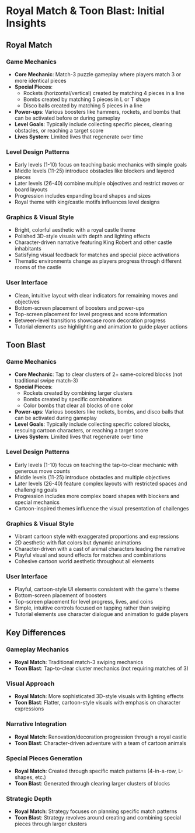 # Royal Match & Toon Blast: Initial Insights

## Royal Match

### Game Mechanics
- **Core Mechanic**: Match-3 puzzle gameplay where players match 3 or more identical pieces
- **Special Pieces**:
  - Rockets (horizontal/vertical) created by matching 4 pieces in a line
  - Bombs created by matching 5 pieces in L or T shape
  - Disco balls created by matching 5 pieces in a line
- **Power-ups**: Various boosters like hammers, rockets, and bombs that can be activated before or during gameplay
- **Level Goals**: Typically include collecting specific pieces, clearing obstacles, or reaching a target score
- **Lives System**: Limited lives that regenerate over time

### Level Design Patterns
- Early levels (1-10) focus on teaching basic mechanics with simple goals
- Middle levels (11-25) introduce obstacles like blockers and layered pieces
- Later levels (26-40) combine multiple objectives and restrict moves or board layouts
- Progression includes expanding board shapes and sizes
- Royal theme with king/castle motifs influences level designs

### Graphics & Visual Style
- Bright, colorful aesthetic with a royal castle theme
- Polished 3D-style visuals with depth and lighting effects
- Character-driven narrative featuring King Robert and other castle inhabitants
- Satisfying visual feedback for matches and special piece activations
- Thematic environments change as players progress through different rooms of the castle

### User Interface
- Clean, intuitive layout with clear indicators for remaining moves and objectives
- Bottom-screen placement of boosters and power-ups
- Top-screen placement for level progress and score information
- Between-level transitions showcase room decoration progress
- Tutorial elements use highlighting and animation to guide player actions

## Toon Blast

### Game Mechanics
- **Core Mechanic**: Tap to clear clusters of 2+ same-colored blocks (not traditional swipe match-3)
- **Special Pieces**:
  - Rockets created by combining larger clusters
  - Bombs created by specific combinations
  - Color bombs that clear all blocks of one color
- **Power-ups**: Various boosters like rockets, bombs, and disco balls that can be activated during gameplay
- **Level Goals**: Typically include collecting specific colored blocks, rescuing cartoon characters, or reaching a target score
- **Lives System**: Limited lives that regenerate over time

### Level Design Patterns
- Early levels (1-10) focus on teaching the tap-to-clear mechanic with generous move counts
- Middle levels (11-25) introduce obstacles and multiple objectives
- Later levels (26-40) feature complex layouts with restricted spaces and challenging goals
- Progression includes more complex board shapes with blockers and special mechanics
- Cartoon-inspired themes influence the visual presentation of challenges

### Graphics & Visual Style
- Vibrant cartoon style with exaggerated proportions and expressions
- 2D aesthetic with flat colors but dynamic animations
- Character-driven with a cast of animal characters leading the narrative
- Playful visual and sound effects for matches and combinations
- Cohesive cartoon world aesthetic throughout all elements

### User Interface
- Playful, cartoon-style UI elements consistent with the game's theme
- Bottom-screen placement of boosters
- Top-screen placement for level progress, lives, and coins
- Simple, intuitive controls focused on tapping rather than swiping
- Tutorial elements use character dialogue and animation to guide players

## Key Differences

### Gameplay Mechanics
- **Royal Match**: Traditional match-3 swiping mechanics
- **Toon Blast**: Tap-to-clear cluster mechanics (not requiring matches of 3)

### Visual Approach
- **Royal Match**: More sophisticated 3D-style visuals with lighting effects
- **Toon Blast**: Flatter, cartoon-style visuals with emphasis on character expressions

### Narrative Integration
- **Royal Match**: Renovation/decoration progression through a royal castle
- **Toon Blast**: Character-driven adventure with a team of cartoon animals

### Special Pieces Generation
- **Royal Match**: Created through specific match patterns (4-in-a-row, L-shapes, etc.)
- **Toon Blast**: Generated through clearing larger clusters of blocks

### Strategic Depth
- **Royal Match**: Strategy focuses on planning specific match patterns
- **Toon Blast**: Strategy revolves around creating and combining special pieces through larger clusters
